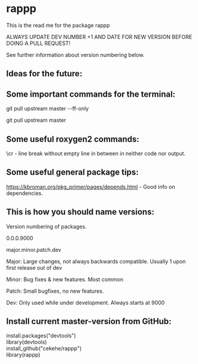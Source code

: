 # rappp

This is the read me for the package rappp

ALWAYS UPDATE DEV NUMBER +1 AND DATE FOR NEW VERSION BEFORE DOING A PULL REQUEST!

See further information about version numbering below. 

Ideas for the future:
---------------------




Some important commands for the terminal:
-----------------------------------------

git pull upstream master --ff-only

git pull upstream master

Some useful roxygen2 commands:
------------------------------
\\cr - line break without empty line in between in neither code nor output.

Some useful general package tips:
---------------------------------
https://kbroman.org/pkg_primer/pages/depends.html - Good info on dependencies.

This is how you should name versions: 
-------------------------------------

Version numbering of packages. 

0.0.0.9000

major.minor.patch.dev

Major: Large changes, not always backwards compatible. Usually 1 upon first release out of dev

Minor: Bug fixes & new features. Most common

Patch: Small bugfixes, no new features.

Dev: Only used while under development. Always starts at 9000

Install current master-version from GitHub: 
-------------------------------------------
install.packages("devtools")<br/>
library(devtools)<br/>
install_github("cekehe/rappp")<br/>
library(rappp)

